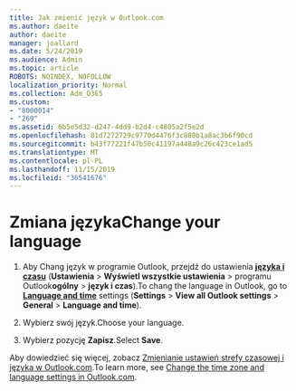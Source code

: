 ```yaml
---
title: Jak zmienić język w Outlook.com
ms.author: daeite
author: daeite
manager: joallard
ms.date: 5/24/2019
ms.audience: Admin
ms.topic: article
ROBOTS: NOINDEX, NOFOLLOW
localization_priority: Normal
ms.collection: Adm_O365
ms.custom:
- "8000014"
- "269"
ms.assetid: 6b5e5d32-d247-4dd9-b2d4-c4805a2f5e2d
ms.openlocfilehash: 81d7272729c9770d4476f3c880b1a8ac3b6f90cd
ms.sourcegitcommit: b43f77221f47b50c41197a448a9c26c423ce1ad5
ms.translationtype: MT
ms.contentlocale: pl-PL
ms.lasthandoff: 11/15/2019
ms.locfileid: "36541676"
---
```

# <a name="change-your-language"></a><span data-ttu-id="31e4b-102">Zmiana języka</span><span class="sxs-lookup"><span data-stu-id="31e4b-102">Change your language</span></span>

1. <span data-ttu-id="31e4b-103">Aby Chang język w programie Outlook, przejdź do ustawienia [**języka i czasu**](https://outlook.live.com/mail/options/general/timeAndLanguage/regional) (**Ustawienia** \> **Wyświetl wszystkie ustawienia** > programu Outlook**ogólny** > **język i czas**).</span><span class="sxs-lookup"><span data-stu-id="31e4b-103">To chang the language in Outlook, go to [**Language and time**](https://outlook.live.com/mail/options/general/timeAndLanguage/regional) settings (**Settings** \> **View all Outlook settings** > **General** > **Language and time**).</span></span>

2. <span data-ttu-id="31e4b-104">Wybierz swój język.</span><span class="sxs-lookup"><span data-stu-id="31e4b-104">Choose your language.</span></span>

3. <span data-ttu-id="31e4b-105">Wybierz pozycję **Zapisz**.</span><span class="sxs-lookup"><span data-stu-id="31e4b-105">Select **Save**.</span></span>

<span data-ttu-id="31e4b-106">Aby dowiedzieć się więcej, zobacz [Zmienianie ustawień strefy czasowej i języka w Outlook.com](https://go.microsoft.com/fwlink/p/?linkid=873132).</span><span class="sxs-lookup"><span data-stu-id="31e4b-106">To learn more, see [Change the time zone and language settings in Outlook.com](https://go.microsoft.com/fwlink/p/?linkid=873132).</span></span>